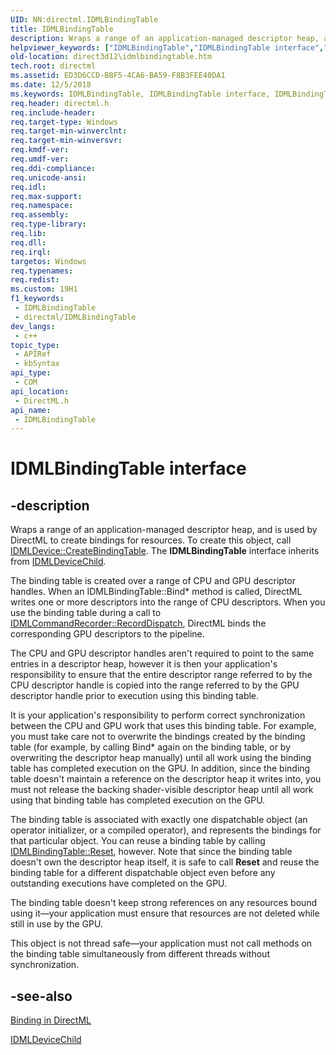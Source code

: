 ```yaml
---
UID: NN:directml.IDMLBindingTable
title: IDMLBindingTable
description: Wraps a range of an application-managed descriptor heap, and is used by DirectML to create bindings for resources. To create this object, call IDMLDevice::CreateBindingTable.
helpviewer_keywords: ["IDMLBindingTable","IDMLBindingTable interface","IDMLBindingTable interface","described","direct3d12.idmlbindingtable","directml/IDMLBindingTable"]
old-location: direct3d12\idmlbindingtable.htm
tech.root: directml
ms.assetid: ED3D6CCD-BBF5-4CA6-BA59-F8B3FEE40DA1
ms.date: 12/5/2018
ms.keywords: IDMLBindingTable, IDMLBindingTable interface, IDMLBindingTable interface,described, direct3d12.idmlbindingtable, directml/IDMLBindingTable
req.header: directml.h
req.include-header: 
req.target-type: Windows
req.target-min-winverclnt: 
req.target-min-winversvr: 
req.kmdf-ver: 
req.umdf-ver: 
req.ddi-compliance: 
req.unicode-ansi: 
req.idl: 
req.max-support: 
req.namespace: 
req.assembly: 
req.type-library: 
req.lib: 
req.dll: 
req.irql: 
targetos: Windows
req.typenames: 
req.redist: 
ms.custom: 19H1
f1_keywords:
 - IDMLBindingTable
 - directml/IDMLBindingTable
dev_langs:
 - c++
topic_type:
 - APIRef
 - kbSyntax
api_type:
 - COM
api_location:
 - DirectML.h
api_name:
 - IDMLBindingTable
---
```


# IDMLBindingTable interface


## -description

Wraps a range of an application-managed descriptor heap, and is used by DirectML to create bindings for resources. To create this object, call [IDMLDevice::CreateBindingTable](/windows/win32/api/directml/nf-directml-idmldevice-createbindingtable). The **IDMLBindingTable** interface inherits from [IDMLDeviceChild](/windows/win32/api/directml/nn-directml-idmldevicechild).

The binding table is created over a range of CPU and GPU descriptor handles. When an IDMLBindingTable::Bind* method is called, DirectML writes one or more descriptors into the range of CPU descriptors. When you use the binding table during a call to [IDMLCommandRecorder::RecordDispatch](/windows/win32/api/directml/nf-directml-idmlcommandrecorder-recorddispatch), DirectML binds the corresponding GPU descriptors to the pipeline.

The CPU and GPU descriptor handles aren't required to point to the same entries in a descriptor heap, however it is then your application's responsibility to ensure that the entire descriptor range referred to by the CPU descriptor handle is copied into the range referred to by the GPU descriptor handle prior to execution using this binding table.

It is your application's responsibility to perform correct synchronization between the CPU and GPU work that uses this binding table. For example, you must take care not to overwrite the bindings created by the binding table (for example, by calling Bind* again on the binding table, or by overwriting the descriptor heap manually) until all work using the binding table has completed execution on the GPU. In addition, since the binding table doesn't maintain a reference on the descriptor heap it writes into, you must not release the backing shader-visible descriptor heap until all work using that binding table has completed execution on the GPU.

The binding table is associated with exactly one dispatchable object (an operator initializer, or a compiled operator), and represents the bindings for that particular object. You can reuse a binding table by calling [IDMLBindingTable::Reset](/windows/win32/api/directml/nf-directml-idmlbindingtable-reset), however. Note that since the binding table doesn't own the descriptor heap itself, it is safe to call <b>Reset</b> and reuse the binding table for a different dispatchable object even before any outstanding executions have completed on the GPU.

The binding table doesn't keep strong references on any resources bound using it—your application must ensure that resources are not deleted while still in use by the GPU.

This object is not thread safe—your application must not call methods on the binding table simultaneously from different threads without synchronization.

## -see-also

[Binding in DirectML](/windows/desktop/direct3d12/dml-binding)

[IDMLDeviceChild](/windows/win32/api/directml/nn-directml-idmldevicechild)
